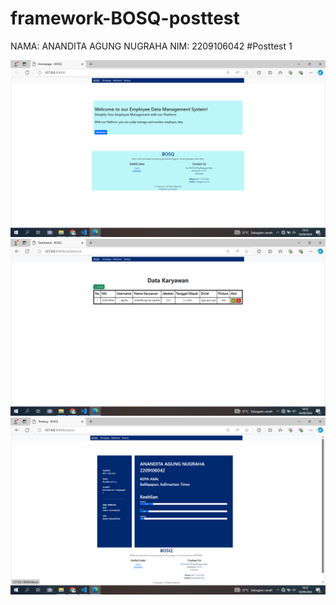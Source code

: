 # framework-BOSQ-posttest
NAMA: ANANDITA AGUNG NUGRAHA
NIM: 2209106042
#Posttest 1

![landing](postes/tampilan/landing.png)
![dashboard](postes/tampilan/dashboard.png)
![about](postes/tampilan/about.png)

